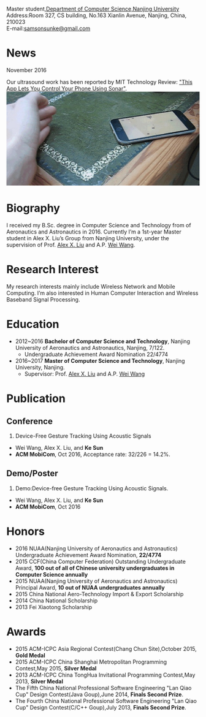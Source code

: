 Master student,[Department of Computer Science,Nanjing University](http://cs.nju.edu.cn/)      
Address:Room 327, CS building, No.163 Xianlin Avenue, Nanjing, China, 210023      
E-mail:samsonsunke@gmail.com      

# News
November 2016

Our ultrasound work has been reported by MIT Technology Review: ["This App Lets You Control Your Phone Using Sonar"](https://www.technologyreview.com/s/602834/this-app-lets-you-control-your-phone-using-sonar/).
![haha](https://github.com/Samsonsjarkal/KeSun/blob/master/img/llapfly1.jpg)

# Biography

I received my B.Sc. degree in Computer Science and Technology from of Aeronautics and Astronautics in 2016. Currently I’m a 1st-year Master student in Alex X. Liu’s Group from Nanjing University, under the supervision of Prof. [Alex X. Liu](http://www.cse.msu.edu/~alexliu/home.html) and A.P. [Wei Wang](http://cs.nju.edu.cn/ww/).

# Research Interest
My research interests mainly include Wireless Network and Mobile Computing. I’m also interested in Human Computer Interaction and Wireless Baseband Signal Processing.

# Education

- 2012~2016  **Bachelor of Computer Science and Technology**, Nanjing University of Aeronautics and Astronautics, Nanjing, 7/122.
  - Undergraduate Achievement Award Nomination 22/4774
- 2016~2017  **Master of Computer Science and Technology**, Nanjing University, Nanjing. 
  - Supervisor: Prof. [Alex X. Liu](http://www.cse.msu.edu/~alexliu/home.html) and A.P. [Wei Wang](http://cs.nju.edu.cn/ww/)

# Publication

## Conference

1. Device-Free Gesture Tracking Using Acoustic Signals  
  - Wei Wang, Alex X. Liu, and **Ke Sun** 
  - **ACM MobiCom**, Oct 2016, Acceptance rate: 32/226 = 14.2%.

## Demo/Poster

1. Demo:Device-free Gesture Tracking Using Acoustic Signals. 
  - Wei Wang, Alex X. Liu, and **Ke Sun** 
  - **ACM MobiCom**, Oct 2016

# Honors
- 2016 NUAA(Nanjing University of Aeronautics and Astronautics) Undergraduate Achievement Award Nomination, **22/4774**
- 2015 CCF(China Computer Federation) Outstanding Undergraduate Award, **100 out of all of Chinese university undergraduates in Computer Science annually**
- 2015 NUAA(Nanjing University of Aeronautics and Astronautics) Principal Award, **10 out of NUAA undergraduates annually**
- 2015 China National Aero-Technology Import & Export Scholarship
- 2014 China National Scholarship
- 2013 Fei Xiaotong Scholarship

# Awards
- 2015 ACM-ICPC Asia Regional Contest(Chang Chun Site),October 2015, **Gold Medal**
- 2015 ACM-ICPC China Shanghai Metropolitan Programming Contest,May 2015, **Silver Medal**
- 2013 ACM-ICPC China TongHua Invitational Programming Contest,May 2013, **Silver Medal**
- The Fifth China National Professional Software Engineering "Lan Qiao Cup" Design Contest(Java Goup),June 2014, **Finals Second Prize**.
- The Fourth China National Professional Software Engineering "Lan Qiao Cup" Design Contest(C/C++ Goup),July 2013, **Finals Second Prize**.
